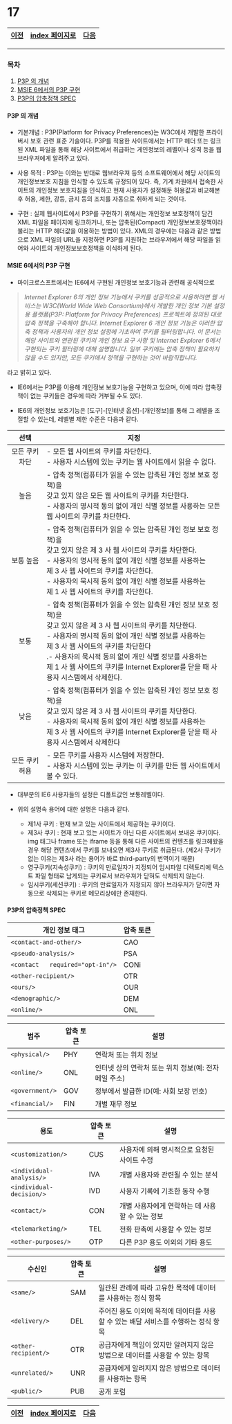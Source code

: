 # 17

[이전](./16_2.md)|[index 페이지로](./00index.md) |[다음](./18.md)
---|---|---
<hr>


### 목차

1. [P3P 의 개념](#p3p-의-개념)
1. [MSIE 6에서의 P3P 구현](#msie-6에서의-p3p-구현)
1. [P3P의 압축정책 SPEC](#p3p의-압축정책-spec)

#### P3P 의 개념



- 기본개념 :   P3P(Platform for Privacy Preferences)는 W3C에서 개발한 프라이버시 보호 관련 표준 기술이다.    P3P를 적용한 사이트에서는 HTTP 헤더 또는 링크된 XML 파일을 통해 해당 사이트에서 취급하는 게인정보의 레벨이나 성격 등을 웹브라우져에게 알려주고 있다. 

  

- 사용 목적 :   P3P는 이와는 반대로 웹브라우져 등의 소프트웨어에서 해당 사이트의 개인정보보호 지침을 인식할 수 있도록 규정되어 있다.  즉, 기계 차원에서 접속한 사이트의 개인정보 보호지침을 인식하고 현재 사용자가 설정해둔 허용값과 비교해본 후 허용, 제한, 강등, 금지 등의 조치를 자동으로 취하게 되는 것이다.

  

- 구현 :     실제 웹사이트에서 P3P를 구현하기 위해서는 개인정보 보호정책이 담긴 XML 파일을 페이지에 링크하거나, 또는 압축된(Compact) 개인정보보호정책이라 불리는 HTTP 헤더값을 이용하는 방법이 있다.  XML의 경우에는 다음과 같은 방법으로 XML 파일의 URL을 지정하면 P3P를 지원하는 브라우져에서 해당 파일을 읽어와 사이트의 개인정보보호정책을 이식하게 된다.  

  [참조]: https://www.w3.org/TR/P3P/

  

####  MSIE 6에서의 P3P 구현



-   마이크로스프트에서는 IE6에서 구현된 개인정보 보호기능과 관련해 공식적으로

  >    _Internet Explorer 6의 개인 정보 기능에서 쿠키를 성공적으로 사용하려면 웹 서비스는 W3C(World Wide Web Consortium)에서 개발한 개인 정보 기본 설정용 플랫폼(P3P: Platform for Privacy Preferences) 프로젝트에 정의된 대로 압축 정책을 구축해야 합니다. Internet Explorer 6 개인 정보 기능은 이러한 압축 정책과 사용자의 개인 정보 설정에 기초하여 쿠키를 필터링합니다. 이 문서는 해당 사이트와 연관된 쿠키의 개인 정보 요구 사항 및 Internet Explorer 6에서 구현되는 쿠키 필터링에 대해 설명합니다. 일부 쿠키에는 압축 정책이 필요하지 않을 수도 있지만, 모든 쿠키에서 정책을 구현하는 것이 바람직합니다._

  라고 밝히고 있다.

  

-   IE6에서는 P3P를 이용해 개인정보 보호기능을 구현하고 있으며, 이에 따라 압축정책이 없는 쿠키들은 경우에 따라 거부될 수도 있다. 

  

-   IE6의 개인정보 보호기능은 [도구]-[인터넷 옵션]-[개인정보]를 통해 그 레벨을 조절할 수 있는데, 레벨별 제한 수준은 다음과 같다.

|      선택      | 지정                                                         |
| :------------: | ------------------------------------------------------------ |
| 모든 쿠키 차단 | - 모든 웹 사이트의 쿠키를 차단한다.<br>- 사용자 시스템에 있는 쿠키는 웹 사이트에서 읽을 수 없다. |
|      높음      | - 압축 정책(컴퓨터가 읽을 수 있는 압축된 개인 정보 보호 정책)을<br/> 갖고 있지 않은 모든 웹 사이트의 쿠키를 차단한다.<br/>- 사용자의 명시적 동의 없이 개인 식별 정보를 사용하는 모든 웹 사이트의 쿠키를 차단한다. |
|   보통 높음    | - 압축 정책(컴퓨터가 읽을 수 있는 압축된 개인 정보 보호 정책)을<br/> 갖고 있지 않은 제 3 사 웹 사이트의 쿠키를 차단한다.<br/> - 사용자의 명시적 동의 없이 개인 식별 정보를 사용하는<br/> 제 3 사 웹 사이트의 쿠키를 차단한다.<br/>- 사용자의 묵시적 동의 없이 개인 식별 정보를 사용하는<br/> 제 1 사 웹 사이트의 쿠키를 차단한다. |
|      보통      | -  압축 정책(컴퓨터가 읽을 수 있는 압축된 개인 정보 보호 정책)을<br/> 갖고 있지 않은 제 3 사 웹 사이트의 쿠키를 차단한다.<br/>-  사용자의 명시적 동의 없이 개인 식별 정보를 사용하는<br/> 제 3 사 웹 사이트의 쿠키를 차단한다<br/>.- 사용자의 묵시적 동의 없이 개인 식별 정보를 사용하는<br/> 제 1 사 웹 사이트의 쿠키를 Internet Explorer를 닫을 때 사용자 시스템에서 삭제한다. |
|      낮음      | -  압축 정책(컴퓨터가 읽을 수 있는 압축된 개인 정보 보호 정책)을<br/> 갖고 있지 않은 제 3 사 웹 사이트의 쿠키를 차단한다.<br>-  사용자의 묵시적 동의 없이 개인 식별 정보를 사용하는<br/> 제 3 사 웹 사이트의 쿠키를 Internet Explorer를 닫을 때 사용자 시스템에서 삭제한다 |
| 모든 쿠키 허용 | -  모든 쿠키를 사용자 시스템에 저장한다.<br>-  사용자 시스템에 있는 쿠키는 이 쿠키를 만든 웹 사이트에서 볼 수 있다. |



- 대부분의 IE6 사용자들의 설정은 디폴트값인 보통레벨이다.

  

- 위의 설명속 용어에 대한 설명은 다음과 같다.

  - 제1사 쿠키 : 현재 보고 있는 사이트에서 제공하는 쿠키이다. 
  - 제3사 쿠키 : 현재 보고 있는 사이트가 아닌 다른 사이트에서 보내온 쿠키이다.  img 태그나 frame 또는 iframe 등을 통해 다른 사이트의 컨텐츠를 링크해왔을 경우 해당 컨텐츠에서 쿠키를 보내오면 제3사 쿠키로 취급된다. (제2사 쿠키가 없는 이유는 제3사 라는 용어가 바로 third-party의 번역이기 때문)
  - 영구쿠키(지속성쿠키) : 쿠키의 만료일자가 지정되어 임시파일 디렉토리에 텍스트 파일 형태로 남게되는 쿠키로서 브라우져가 닫혀도 삭제되지 않는다.
  - 임시쿠키(세션쿠키) : 쿠키의 만료일자가 지정되지 않아 브라우저가 닫히면 자동으로 삭제되는 쿠키로 메모리상에만 존재한다.

#### P3P의 압축정책 SPEC



| 개인 정보 태그                 | 압축 토큰 |
| ------------------------------ | --------- |
| `<contact-and-other/>`           | CAO       |
| `<pseudo-analysis/>`             | PSA       |
| `<contact   required="opt-in"/>` | CONi      |
| `<other-recipient/>`             | OTR       |
| `<ours/>`                        | OUR       |
| `<demographic/>`                 | DEM       |
| `<online/>`                      | ONL       |

| 범주          | 압축 토큰 | 설명                                                  |
| ------------- | --------- | ----------------------------------------------------- |
| `<physical/>`   | PHY       | 연락처 또는 위치 정보                                 |
| `<online/>`     | ONL       | 인터넷 상의 연락처 또는 위치 정보(예: 전자 메일 주소) |
| `<government/>` | GOV       | 정부에서 발급한 ID(예: 사회 보장 번호)                |
| `<financial/>`  | FIN       | 개별 재무 정보                                        |

| 용도                   | 압축 토큰 | 설명                                            |
| ---------------------- | --------- | ----------------------------------------------- |
| `<customization/>`       | CUS       | 사용자에 의해 명시적으로 요청된 사이트 수정     |
| `<individual-analysis/>` | IVA       | 개별 사용자와 관련될 수 있는 분석               |
| `<individual-decision/>` | IVD       | 사용자 기록에 기초한 동작 수행                  |
| `<contact/>`             | CON       | 개별 사용자에게 연락하는 데 사용할 수 있는 정보 |
| `<telemarketing/>`       | TEL       | 전화 판촉에 사용할 수 있는 정보                 |
| `<other-purposes/>`      | OTP       | 다른 P3P 용도 이외의 기타 용도                  |

| 수신인             | 압축 토큰 | 설명                                                         |
| ------------------ | --------- | ------------------------------------------------------------ |
| `<same/>`            | SAM       | 일관된 관례에 따라 고유한 목적에 데이터를 사용하는 정식 항목 |
| `<delivery/>`        | DEL       | 주어진 용도 이외에 목적에 데이터를 사용할 수 있는 배달 서비스를 수행하는 정식 항목 |
| `<other-recipient/>` | OTR       | 공급자에게 책임이 있지만 알려지지 않은 방법으로 데이터를 사용할 수 있는 항목 |
| `<unrelated/>`       | UNR       | 공급자에게 알려지지 않은 방법으로 데이터를 사용하는 항목     |
| `<public/>`          | PUB       | 공개 포럼                                                    |




[이전](./16_2.md)|[index 페이지로](./00index.md) |[다음](./18.md)
---|---|---
